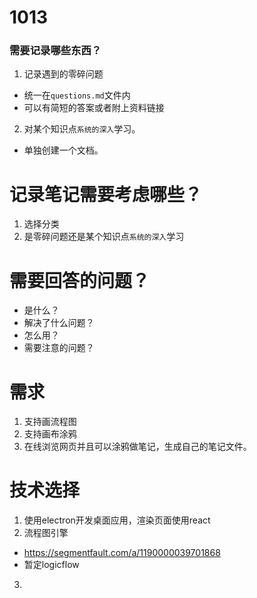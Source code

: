 # 1013
### 需要记录哪些东西？
1. 记录遇到的零碎问题
  - 统一在`questions.md`文件内
  - 可以有简短的答案或者附上资料链接
  
2. 对某个知识点`系统的深入`学习。
  - 单独创建一个文档。


# 记录笔记需要考虑哪些？
1. 选择分类
2. 是零碎问题还是某个知识点`系统的深入`学习


# 需要回答的问题？
- 是什么？
- 解决了什么问题？
- 怎么用？
- 需要注意的问题？








# 需求
1. 支持画流程图
2. 支持画布涂鸦
3. 在线浏览网页并且可以涂鸦做笔记，生成自己的笔记文件。
# 技术选择
1. 使用electron开发桌面应用，渲染页面使用react
2. 流程图引擎
  - https://segmentfault.com/a/1190000039701868
  - 暂定logicflow
3. 


















